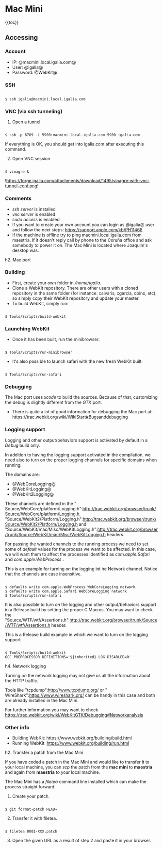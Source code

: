 # Mac Mini #

{{toc}}

## Accessing ##

### Account ###

* IP: @macmini.local.igalia.com@
* User: @igalia@
* Password: @WebKit@

### SSH ###

<pre><code class="bash">
$ ssh igalia@macmini.local.igalia.com
</code></pre>

### VNC (via ssh tunneling) ### 

1. Open a tunnel

<pre><code class="bash">
$ ssh -p 6789 -L 5900:macmini.local.igalia.com:5900 igalia.com
</code></pre>

If everything is OK, you should get into igalia.com after executing this command.

2. Open VNC session

<pre><code class="bash">
$ vinagre &
</code></pre>

!https://forge.igalia.com/attachments/download/1495/vinagre-with-vnc-tunnel-conf.png!

### Comments ### 

  * _ssh server_ is installed
  * _vnc server_ is enabled
  * _sudo access_ is enabled
  * If you want to create your own account you can login as @igalia@ user and follow the next steps: https://support.apple.com/kb/PH11468
  * If the machine is offline try to ping macmini.local.igalia.com from maestria. If it doesn't reply call by phone to the Coruña office and ask somebody to power it on. The Mac Mini is located where Joaquim's desktop was.

h2. Mac port

### Building ### 

* First, create your own folder in _/home/igalia_.
* Clone a WebKit repository. There are other users with a cloned repository in the same folder (for instance: calvaris, cgarcia, dpino, etc), so simply copy their WebKit repository and update your master.
* To build WebKit, simply run:
<pre><code class="bash">
$ Tools/Scripts/build-webkit
</code></pre>

### Launching WebKit ###

* Once it has been built, run the minibrowser:
<pre><code class="bash">
$ Tools/Scripts/run-minibrowser
</code></pre>

* It's also possible to launch safari with the new fresh WebKit built:
<pre><code class="bash">
$ Tools/Scripts/run-safari
</code></pre>

### Debugging ###

The Mac port uses _xcode_ to build the sources. Because of that, customizing the debug is slightly different from the _GTK_ port.

* There is quite a lot of good information for debugging the Mac port at: https://trac.webkit.org/wiki/WikiStart#Bugsanddebugging

### Logging support ###

Logging and other output/behaviors support is activated by default in a _Debug_ build only.

In addition to having the logging support activated in the compilation, we need also to turn on the proper logging channels for specific domains when running.

The domains are:
* @WebCoreLogging@
* @WebKitLogging@
* @WebKit2Logging@

These channels are defined in the "​Source/WebCore/platform/Logging.h":http://trac.webkit.org/browser/trunk/Source/WebCore/platform/Logging.h, ​"Source/WebKit2/Platform/Logging.h":http://trac.webkit.org/browser/trunk/Source/WebKit2/Platform/Logging.h and  "Source/WebKit/mac/Misc/WebKitLogging.h":http://trac.webkit.org/browser/trunk/Source/WebKit/mac/Misc/WebKitLogging.h headers.

For passing the wanted channels to the running process we need to set some of _default_ values for the process we want to be affected. In this case, we will want them to affect the processes identified as _com.apple.Safari_ and _com.apple.WebProcess_ .

This is an example for turning *on* the logging int he Network channel. Notice that the channels are case insensitive.
<pre><code class="bash">
$ defaults write com.apple.WebProcess WebCoreLogging network
$ defaults write com.apple.Safari WebCoreLogging network
$ Tools/Scripts/run-safari
</code></pre>

It is also possible to turn *on* the logging and other output/behaviors support in a Release build by setting the proper C Macros. You may want to check the ​"Source/WTF/wtf/Assertions.h":http://trac.webkit.org/browser/trunk/Source/WTF/wtf/Assertions.h header.

This is a Release build example in which we want to turn on the logging support
<pre><code class="bash">
$ Tools/Scripts/build-webkit GCC_PREPROCESSOR_DEFINITIONS='${inherited} LOG_DISABLED=0'
</code></pre>

h4. Network logging

Turning *on* the network logging may not give us all the information about the HTTP traffic.

Tools like ​"tcpdump":http://www.tcpdump.org/ or "​WireShark":https://www.wireshark.org/ can be handy in this case and both are already installed in the Mac Mini.

For further information you may want to check https://trac.webkit.org/wiki/WebKitGTK/Debugging#Networkanalysis

### Other info ###

* Building WebKit: https://www.webkit.org/building/build.html
* Running WebKit: https://www.webkit.org/building/run.html

h2. Transfer a patch from the Mac Mini

If you have coded a patch in the Mac Mini and would like to transfer it to your local machine, you can _scp_ the patch from the __mac mini__ to __maestria__ and again from __maestria__ to your local machine.

The Mac Mini has a *filetea* command line installed which can make the process straight forward.

1. Create your patch.

<pre><code class="bash">
$ git format-patch HEAD~
</code></pre>

2. Transfer it with filetea.

<pre><code class="bash">
$ filetea 0001-XXX.patch
</code></pre>

3. Open the given URL as a result of step 2 and paste it in your browser.


